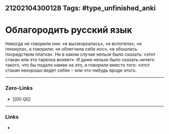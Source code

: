 21202104300128
Tags: #type_unfinished_anki 
---
# Облагородить русский язык

Никогда не говорили они: «я высморкалась», «я вспотела», «я плюнула», а говорили: «я облегчила себе нос», «я обошлась посредством платка». Ни в каком случае нельзя было сказать: «этот стакан или эта тарелка воняет». И даже нельзя было сказать ничего такого, что бы подало намек на это, а говорили вместо того: «этот стакан нехорошо ведет себя» – или что-нибудь вроде этого.

---
### Zero-Links
- [[00 QI]]
---
### Links
-
